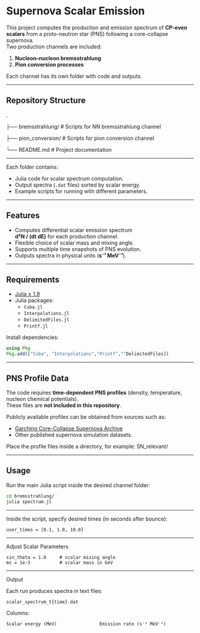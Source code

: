 # Supernova Scalar Emission
This project computes the production and emission spectrum of **CP-even scalars** from a proto-neutron star (PNS) following a core-collapse supernova.  
Two production channels are included:

1. **Nucleon–nucleon bremsstrahlung**  
2. **Pion conversion processes**  

Each channel has its own folder with code and outputs.

---

## Repository Structure

.

├── bremsstrahlung/           # Scripts for NN bremsstrahlung channel

├── pion_conversion/          # Scripts for pion conversion channel

└── README.md                 # Project documentation


---


Each folder contains:
- Julia code for scalar spectrum computation.
- Output spectra (`.dat` files) sorted by scalar energy.
- Example scripts for running with different parameters.

---

## Features
- Computes differential scalar emission spectrum  
  **d²N / (dt dE)** for each production channel.
- Flexible choice of scalar mass and mixing angle.
- Supports multiple time snapshots of PNS evolution.
- Outputs spectra in physical units (**s⁻¹ MeV⁻¹**).

---

## Requirements
- [Julia ≥ 1.9](https://julialang.org/)
- Julia packages:
  - `Cuba.jl`
  - `Interpolations.jl`
  - `DelimitedFiles.jl`
  - `Printf.jl`

Install dependencies:
```julia
using Pkg
Pkg.add(["Cuba", "Interpolations","Printf",""DelimitedFiles])
```
---

## PNS Profile Data
The code requires **time-dependent PNS profiles** (density, temperature, nucleon chemical potentials).  
These files are **not included in this repository**.

Publicly available profiles can be obtained from sources such as:
- [Garching Core-Collapse Supernova Archive]([https://wwwmpa.mpa-garching.mpg.de/ccsnarchive/](https://wwwmpa.mpa-garching.mpg.de/ccsnarchive/))
- Other published supernova simulation datasets.

Place the profile files inside a directory, for example:
SN_relevant/


---

## Usage

Run the main Julia script inside the desired channel folder:
```bash
cd bremsstrahlung/
julia spectrum.jl
```
---

Inside the script, specify desired times (in seconds after bounce):
```
user_times = [0.1, 1.0, 10.0]
```
---

Adjust Scalar Parameters
```
sin_theta = 1.0     # scalar mixing angle
ms = 1e-3           # scalar mass in GeV
```
---

Output

Each run produces spectra in text files:
```
scalar_spectrum_t{time}.dat
```

Columns:
```
Scalar energy (MeV)                Emission rate (s⁻¹ MeV⁻¹)
```
